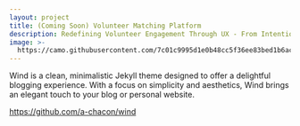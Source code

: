 ```yaml
---
layout: project
title: (Coming Soon) Volunteer Matching Platform
description: Redefining Volunteer Engagement Through UX - From Intention to Impact
image: >-
  https://camo.githubusercontent.com/7c01c9995d1e0b48cc5f36ee83bed1b6ac8ae13b0f4b0d5299b7cca266307b83/68747470733a2f2f692e706f7374696d672e63632f50715973515837312f57696e642d57726974652d616e2d617765736f6d652d6465736372697074696f6e2d666f722d796f75722d6e65772d736974652d686572652d596f752d63616e2d656469742d746869732d6c696e652d696e2d636f6e6669672d796d6c2d49742e706e67
---
```

Wind is a clean, minimalistic Jekyll theme designed to offer a delightful blogging experience. With a focus on simplicity and aesthetics, Wind brings an elegant touch to your blog or personal website.

<https://github.com/a-chacon/wind>

